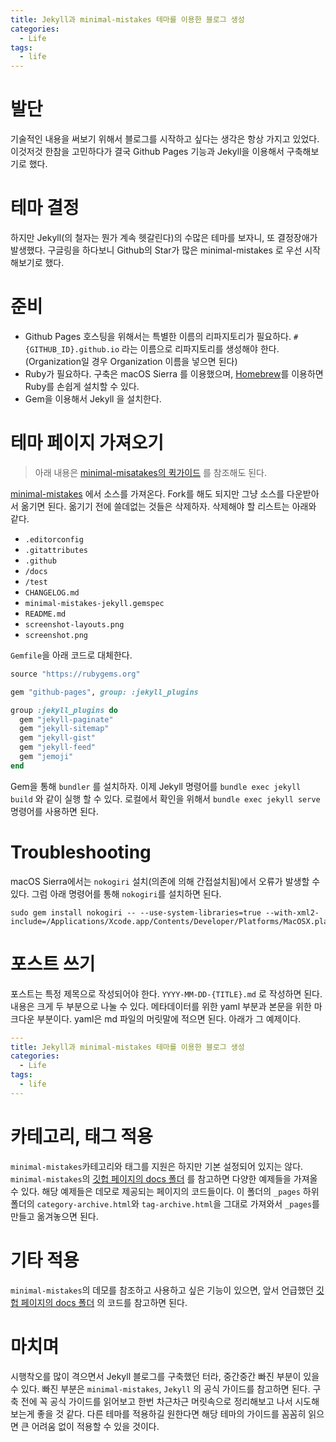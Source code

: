 ```yaml
---
title: Jekyll과 minimal-mistakes 테마를 이용한 블로그 생성
categories:
  - Life
tags:
  - life
---
```


# 발단
기술적인 내용을 써보기 위해서 블로그를 시작하고 싶다는 생각은 항상 가지고 있었다. 이것저것 한참을 고민하다가 결국 Github Pages 기능과 Jekyll을 이용해서 구축해보기로 했다.

# 테마 결정
하지만 Jekyll(의 철자는 뭔가 계속 헷갈린다)의 수많은 테마를 보자니, 또 결정장애가 발생했다. 구글링을 하다보니 Github의 Star가 많은 minimal-mistakes 로 우선 시작해보기로 했다.

# 준비
- Github Pages 호스팅을 위해서는 특별한 이름의 리파지토리가 필요하다. `#{GITHUB_ID}.github.io` 라는 이름으로 리파지토리를 생성해야 한다. (Organization일 경우 Organization 이름을 넣으면 된다)
- Ruby가 필요하다. 구축은 macOS Sierra 를 이용했으며, [Homebrew](https://brew.sh/index_ko.html)를 이용하면 Ruby를 손쉽게 설치할 수 있다. 
- Gem을 이용해서 Jekyll 을 설치한다.

# 테마 페이지 가져오기

> 아래 내용은 [minimal-misatakes의 퀵가이드](https://mmistakes.github.io/minimal-mistakes/docs/quick-start-guide/) 를 참조해도 된다.

[minimal-mistakes](https://github.com/mmistakes/minimal-mistakes) 에서 소스를 가져온다. Fork를 해도 되지만 그냥 소스를 다운받아서 옮기면 된다. 옮기기 전에 쓸데없는 것들은 삭제하자. 삭제해야 할 리스트는 아래와 같다.
- `.editorconfig`
- `.gitattributes`
- `.github`
- `/docs`
- `/test`
- `CHANGELOG.md`
- `minimal-mistakes-jekyll.gemspec`
- `README.md`
- `screenshot-layouts.png`
- `screenshot.png`

`Gemfile`을 아래 코드로 대체한다.
```ruby
source "https://rubygems.org"

gem "github-pages", group: :jekyll_plugins

group :jekyll_plugins do
  gem "jekyll-paginate"
  gem "jekyll-sitemap"
  gem "jekyll-gist"
  gem "jekyll-feed"
  gem "jemoji"
end
```
Gem을 통해 `bundler` 를 설치하자. 이제 Jekyll 명령어를 `bundle exec jekyll build` 와 같이 실행 할 수 있다. 로컬에서 확인을 위해서 `bundle exec jekyll serve` 명령어를 사용하면 된다.

# Troubleshooting
macOS Sierra에서는 `nokogiri` 설치(의존에 의해 간접설치됨)에서 오류가 발생할 수 있다. 그럼 아래 명령어를 통해 `nokogiri`를 설치하면 된다.
```
sudo gem install nokogiri -- --use-system-libraries=true --with-xml2-include=/Applications/Xcode.app/Contents/Developer/Platforms/MacOSX.platform/Developer/SDKs/MacOSX10.12.sdk/usr/include/libxml2/
```

# 포스트 쓰기
포스트는 특정 제목으로 작성되어야 한다. `YYYY-MM-DD-{TITLE}.md` 로 작성하면 된다.
내용은 크게 두 부분으로 나눌 수 있다. 메타데이터를 위한 yaml 부분과 본문을 위한 마크다운 부분이다. yaml은 md 파일의 머릿말에 적으면 된다. 아래가 그 예제이다.
```yaml
---
title: Jekyll과 minimal-mistakes 테마를 이용한 블로그 생성
categories:
  - Life
tags:
  - life
---
```

# 카테고리, 태그 적용
`minimal-mistakes`카테고리와 태그를 지원은 하지만 기본 설정되어 있지는 않다. `minimal-mistakes`의 [깃헙 페이지의 docs 폴더](https://github.com/mmistakes/minimal-mistakes/tree/master/docs) 를 참고하면 다양한 예제들을 가져올 수 있다. 해당 예제들은 데모로 제공되는 페이지의 코드들이다. 이 폴더의 `_pages` 하위 폴더의 `category-archive.html`와 `tag-archive.html`을 그대로 가져와서 `_pages`를 만들고 옮겨놓으면 된다.

# 기타 적용
`minimal-mistakes`의 데모를 참조하고 사용하고 싶은 기능이 있으면, 앞서 언급했던 [깃헙 페이지의 docs 폴더](https://github.com/mmistakes/minimal-mistakes/tree/master/docs) 의 코드를 참고하면 된다.

# 마치며
시행착오를 많이 격으면서 Jekyll 블로그를 구축했던 터라, 중간중간 빠진 부분이 있을 수 있다. 빠진 부분은 `minimal-mistakes`, `Jekyll` 의 공식 가이드를 참고하면 된다. 구축 전에 꼭 공식 가이드를 읽어보고 한번 차근차근 머릿속으로 정리해보고 나서 시도해보는게 좋을 것 같다. 다른 테마를 적용하길 원한다면 해당 테마의 가이드를 꼼꼼히 읽으면 큰 어려움 없이 적용할 수 있을 것이다.